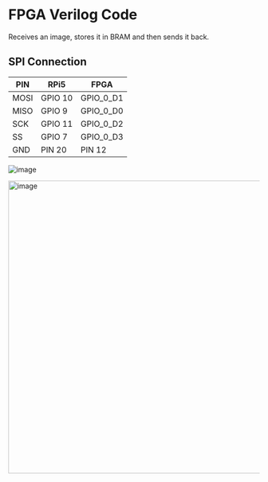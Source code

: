 # FPGA Verilog Code

Receives an image, stores it in BRAM and then sends it back.

## SPI Connection

| PIN | RPi5 | FPGA |
| ------------- | ------------- | ------------- |
| MOSI | GPIO 10 | GPIO_0_D1 |
| MISO | GPIO 9 | GPIO_0_D0 |
| SCK | GPIO 11 | GPIO_0_D2 |
| SS | GPIO 7 | GPIO_0_D3 |
| GND | PIN 20 | PIN 12 |

![image](https://github.com/gustavo95/DOC_PP1_RASP/assets/7265988/7ce6863b-e8e2-4029-89d7-436c77835f90)

<img width="587" alt="image" src="https://github.com/gustavo95/DOC_PP1_RASP/assets/7265988/eb4ba98a-2803-453f-816b-9b6074c9c710">
